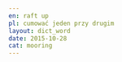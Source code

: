 ```yaml
---
en: raft up
pl: cumować jeden przy drugim
layout: dict_word
date: 2015-10-28
cat: mooring
---
```


<!-- TODO: opis -->

